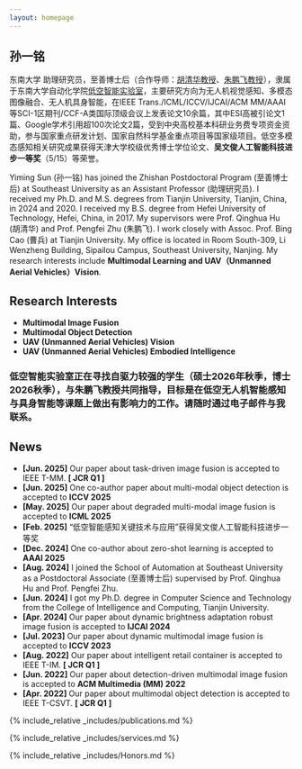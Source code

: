```yaml
---
layout: homepage
---
```


## 孙一铭

东南大学 助理研究员，至善博士后（合作导师：[胡清华教授](https://cic.tju.edu.cn/faculty/huqinghua/index.html)、[朱鹏飞教授](https://aiskyeye.com/member/)），隶属于东南大学自动化学院[低空智能实验室](https://aiskyeye.com/)，主要研究方向为无人机视觉感知、多模态图像融合、无人机具身智能，在IEEE Trans./ICML/ICCV/IJCAI/ACM MM/AAAI等SCI-1区期刊/CCF-A类国际顶级会议上发表论文10余篇，其中ESI高被引论文1篇、Google学术引用超100次论文2篇，受到中央高校基本科研业务费专项资金资助，参与国家重点研发计划、国家自然科学基金重点项目等国家级项目。低空多模态感知相关研究成果获得天津大学校级优秀博士学位论文、**吴文俊人工智能科技进步一等奖**（5/15）等荣誉。

Yiming Sun (孙一铭) has joined the Zhishan Postdoctoral Program (至善博士后) at Southeast University as an Assistant Professor (助理研究员). I received my Ph.D. and M.S. degrees from Tianjin University, Tianjin, China, in 2024 and 2020. I received my B.S. degree from Hefei University of Technology, Hefei, China, in 2017. My supervisors were Prof. Qinghua Hu (胡清华) and Prof. Pengfei Zhu (朱鹏飞). I work closely with Assoc. Prof. Bing Cao (曹兵) at Tianjin University. My office is located in Room South-309, Li Wenzheng Building, Sipailou Campus, Southeast University, Nanjing. My research interests include **Multimodal Learning and UAV（Unmanned Aerial Vehicles）Vision**. 

## Research Interests

- **Multimodal Image Fusion**
- **Multimodal Object Detection**
- **UAV (Unmanned Aerial Vehicles) Vision**
- **UAV (Unmanned Aerial Vehicles) Embodied Intelligence**

### 低空智能实验室正在寻找自驱力较强的学生（硕士2026年秋季，博士2026秋季），与朱鹏飞教授共同指导，目标是在低空无人机智能感知与具身智能等课题上做出有影响力的工作。请随时通过电子邮件与我联系。

## News
- **[Jun. 2025]** Our paper about task-driven image fusion is accepted to IEEE T-MM. **[ JCR Q1 ]**
- **[Jun. 2025]** One co-author paper about multi-modal object detection is accepted to **ICCV 2025**
- **[May. 2025]** Our paper about degraded multi-modal image fusion is accepted to **ICML 2025**
- **[Feb. 2025]** “低空智能感知关键技术与应用”获得吴文俊人工智能科技进步一等奖
- **[Dec. 2024]** One co-author about zero-shot learning is accepted to **AAAI 2025**
- **[Aug. 2024]** I joined the School of Automation at Southeast University as a Postdoctoral Associate (至善博士后) supervised by Prof. Qinghua Hu and Prof. Pengfei Zhu.
- **[Jun. 2024]** I got my Ph.D. degree in Computer Science and Technology from the College of Intelligence and Computing, Tianjin University.
- **[Apr. 2024]** Our paper about dynamic brightness adaptation robust image fusion is accepted to **IJCAI 2024**
- **[Jul. 2023]** Our paper about dynamic multimodal image fusion is accepted to **ICCV 2023**
- **[Aug. 2022]** Our paper about intelligent retail container is accepted to IEEE T-IM. **[ JCR Q1 ]**
- **[Jun. 2022]** Our paper about detection-driven multimodal image fusion is accepted to **ACM Multimedia (MM) 2022**
- **[Apr. 2022]** Our paper about multimodal object detection is accepted to IEEE T-CSVT. **[ JCR Q1 ]**

{% include_relative _includes/publications.md %}

{% include_relative _includes/services.md %}

{% include_relative _includes/Honors.md %}
